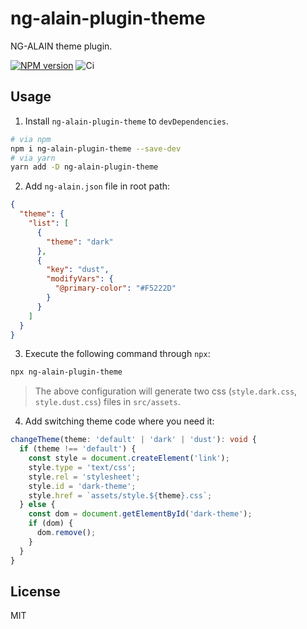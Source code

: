 # ng-alain-plugin-theme

NG-ALAIN theme plugin.

[![NPM version](https://img.shields.io/npm/v/ng-alain-plugin-theme.svg?style=flat-square)](https://www.npmjs.com/package/ng-alain-plugin-theme)
![Ci](https://github.com/ng-alain/ng-alain-plugin-theme/workflows/Ci/badge.svg)

## Usage

1. Install `ng-alain-plugin-theme` to `devDependencies`.

```bash
# via npm
npm i ng-alain-plugin-theme --save-dev
# via yarn
yarn add -D ng-alain-plugin-theme
```

2. Add `ng-alain.json` file in root path:

```json
{
  "theme": {
    "list": [
      {
        "theme": "dark"
      },
      {
        "key": "dust",
        "modifyVars": {
          "@primary-color": "#F5222D"
        }
      }
    ]
  }
}
```

3. Execute the following command through `npx`:

```bash
npx ng-alain-plugin-theme
```

> The above configuration will generate two css (`style.dark.css`, `style.dust.css`) files in `src/assets`.

4. Add switching theme code where you need it:

```ts
changeTheme(theme: 'default' | 'dark' | 'dust'): void {
  if (theme !== 'default') {
    const style = document.createElement('link');
    style.type = 'text/css';
    style.rel = 'stylesheet';
    style.id = 'dark-theme';
    style.href = `assets/style.${theme}.css`;
  } else {
    const dom = document.getElementById('dark-theme');
    if (dom) {
      dom.remove();
    }
  }
}
```

## License

MIT
